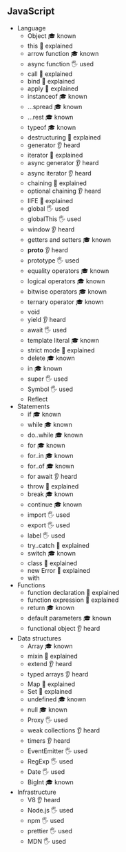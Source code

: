 ## JavaScript

- Language
  - Object 🎓 known
  - this 🙋 explained
  - arrow function 🎓 known
  - async function 🖐️ used
  - call 🙋 explained
  - bind 🙋 explained
  - apply 🙋 explained
  - instanceof 🎓 known
  - ...spread 🎓 known
  - ...rest 🎓 known
  - typeof 🎓 known
  - destructuring 🙋 explained
  - generator 👂 heard
  - iterator 🙋 explained
  - async generator 👂 heard
  - async iterator 👂 heard
  - chaining 🙋 explained
  - optional chaining 👂 heard
  - IIFE 🙋 explained
  - global 🖐️ used
  - globalThis 🖐️ used
  - window 👂 heard
  - getters and setters 🎓 known
  - __proto__ 👂 heard
  - prototype 🖐️ used
  - equality operators 🎓 known
  - logical operators 🎓 known
  - bitwise operators 🎓 known
  - ternary operator 🎓 known
  - void
  - yield 👂 heard
  - await 🖐️ used
  - template literal 🎓 known
  - strict mode 🙋 explained
  - delete 🎓 known
  - in 🎓 known
  - super 🖐️ used
  - Symbol 🖐️ used
  - Reflect
- Statements
  - if 🎓 known
  - while 🎓 known
  - do..while 🎓 known
  - for 🎓 known
  - for..in 🎓 known
  - for..of 🎓 known
  - for await 👂 heard
  - throw 🙋 explained
  - break 🎓 known
  - continue 🎓 known
  - import 🖐️ used
  - export 🖐️ used
  - label 🖐️ used
  - try..catch 🙋 explained
  - switch 🎓 known
  - class 🙋 explained
  - new Error 🙋 explained
  - with
- Functions
  - function declaration 🙋 explained
  - function expression 🙋 explained
  - return 🎓 known
  - default parameters 🎓 known
  - functional object 👂 heard
- Data structures
  - Array 🎓 known
  - mixin 🙋 explained
  - extend 👂 heard
  - typed arrays 👂 heard
  - Map 🙋 explained
  - Set 🙋 explained
  - undefined 🎓 known
  - null 🎓 known
  - Proxy 🖐️ used
  - weak collections 👂 heard
  - timers 👂 heard
  - EventEmitter 🖐️ used
  - RegExp 🖐️ used
  - Date 🖐️ used
  - BigInt 🎓 known
- Infrastructure
  - V8 👂 heard
  - Node.js 🖐️ used
  - npm 🖐️ used
  - prettier 🖐️ used
  - MDN 🖐️ used